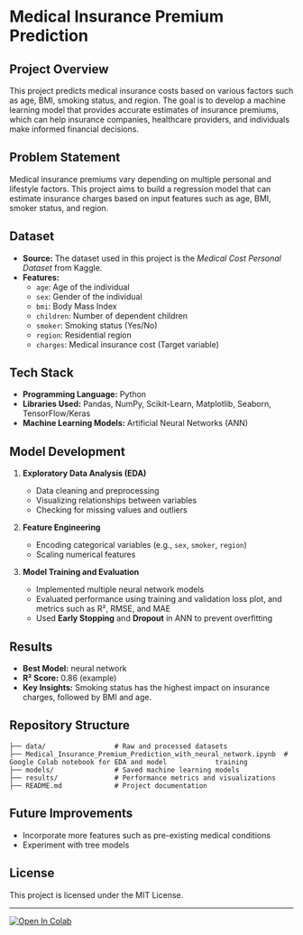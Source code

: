 # Medical Insurance Premium Prediction

## Project Overview

This project predicts medical insurance costs based on various factors such as age, BMI, smoking status, and region. The goal is to develop a machine learning model that provides accurate estimates of insurance premiums, which can help insurance companies, healthcare providers, and individuals make informed financial decisions.

## Problem Statement

Medical insurance premiums vary depending on multiple personal and lifestyle factors. This project aims to build a regression model that can estimate insurance charges based on input features such as age, BMI, smoker status, and region.

## Dataset

- **Source:** The dataset used in this project is the *Medical Cost Personal Dataset* from Kaggle.
- **Features:**
  - `age`: Age of the individual
  - `sex`: Gender of the individual
  - `bmi`: Body Mass Index
  - `children`: Number of dependent children
  - `smoker`: Smoking status (Yes/No)
  - `region`: Residential region
  - `charges`: Medical insurance cost (Target variable)

## Tech Stack

- **Programming Language:** Python
- **Libraries Used:** Pandas, NumPy, Scikit-Learn, Matplotlib, Seaborn, TensorFlow/Keras&#x20;
- **Machine Learning Models:**  Artificial Neural Networks (ANN)

## Model Development

1. **Exploratory Data Analysis (EDA)**

   - Data cleaning and preprocessing
   - Visualizing relationships between variables
   - Checking for missing values and outliers

2. **Feature Engineering**

   - Encoding categorical variables (e.g., `sex`, `smoker`, `region`)
   - Scaling numerical features&#x20;

3. **Model Training and Evaluation**

   - Implemented multiple neural network models&#x20;
   - Evaluated performance using training and validation loss plot, and metrics such as R², RMSE, and MAE 
   - Used **Early Stopping** and **Dropout** in ANN to prevent overfitting

## Results

- **Best Model:** neural network
- **R² Score:** 0.86 (example)
- **Key Insights:** Smoking status has the highest impact on insurance charges, followed by BMI and age.

## Repository Structure

```
├── data/                 # Raw and processed datasets
├── Medical_Insurance_Premium_Prediction_with_neural_network.ipynb  # Google Colab notebook for EDA and model            training
├── models/               # Saved machine learning models
├── results/              # Performance metrics and visualizations
├── README.md             # Project documentation

```


## Future Improvements

- Incorporate more features such as pre-existing medical conditions
- Experiment with tree models


## License

This project is licensed under the MIT License.

---

[![Open In Colab](https://colab.research.google.com/assets/colab-badge.svg)](https://colab.research.google.com/github/youyou2425/machine-learning-projects/blob/main/Medical_insurance_premium_prediction/Medical_Insurance_Premium_Prediction_with_Machine_Learning.ipynb)


